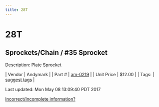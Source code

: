 ```yaml
---
title: 28T
---
```


# 28T
## Sprockets/Chain / #35 Sprocket
Description: 	Plate Sprocket 

| Vendor | Andymark | 
| Part # | [am-0219](http://www.andymark.com/Sprocket-p/am-0219.htm) | 
| Unit Price | $12.00 | 
| Tags: | [suggest tags](https://docs.google.com/forms/d/e/1FAIpQLSeWyY8v3RgOty-MyWmh9U0iivNYN_molChYyS-0U-o-kOAv_g/viewform) | 

Last updated: Mon May 08 13:09:40 PDT 2017

 [Incorrect/Incomplete information?](https://docs.google.com/forms/d/e/1FAIpQLSeWyY8v3RgOty-MyWmh9U0iivNYN_molChYyS-0U-o-kOAv_g/viewform)